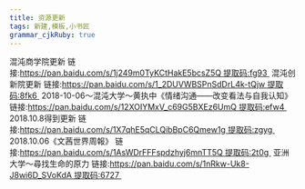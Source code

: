 ```yaml
---
title: 资源更新
tags: 新建,模板,小书匠
grammar_cjkRuby: true
---
```


混沌商学院更新
链接:https://pan.baidu.com/s/1j249m0TyKCtHakE5bcsZ5Q 提取码:fg93 
混沌创新院更新
链接:https://pan.baidu.com/s/1_2DUVWBSPnSdDrL4k-tQjw 提取码:8fk6 
2018-10-06～混沌大学～黄执中《情绪沟通——改变看法与自我认知》
链接:https://pan.baidu.com/s/12XOIYMxV_c69G5BXEz6UmQ 提取码:efw4 
2018.10.8得到更新
链接:https://pan.baidu.com/s/1X7qhE5qCLQibBpC6Qmew1g 提取码:zgyg 
2018.10.06《文茜世界周報》
链接:https://pan.baidu.com/s/1AsWDrFFFspdzhyj6mnTT5Q 提取码:2t0g 
亚洲大学～尋找生命的原力
链接:https://pan.baidu.com/s/1nRkw-Uk8-J8wi6D_SVoKdA 提取码:6727 

